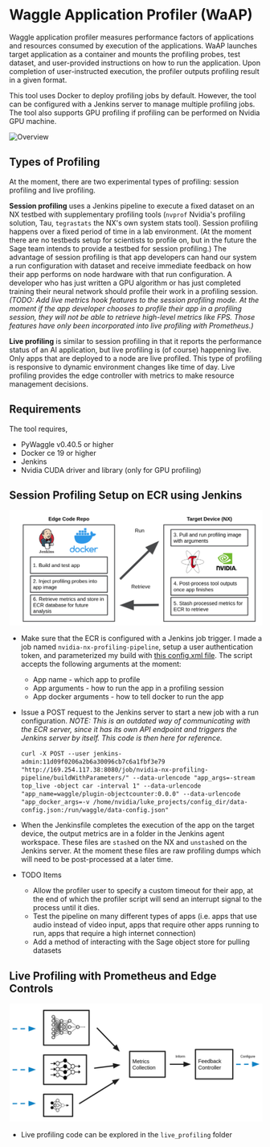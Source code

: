 # Waggle Application Profiler (WaAP)

Waggle application profiler measures performance factors of applications and resources consumed by execution of the applications. WaAP launches target application as a container and mounts the profiling probes, test dataset, and user-provided instructions on how to run the application. Upon completion of user-instructed execution, the profiler outputs profiling result in a given format.

This tool uses Docker to deploy profiling jobs by default. However, the tool can be configured with a Jenkins server to manage multiple profiling jobs. The tool also supports GPU profiling if profiling can be performed on Nvidia GPU machine.

![Overview](image/overview.jpg)

## Types of Profiling

At the moment, there are two experimental types of profiling: session profiling and live profiling. 

**Session profiling** uses a Jenkins pipeline to execute a fixed dataset on an NX testbed with supplementary profiling tools (`nvprof` Nvidia's profiling solution, Tau, `tegrastats` the NX's own system stats tool). Session profiling happens over a fixed period of time in a lab environment. (At the moment there are no testbeds setup for scientists to profile on, but in the future the Sage team intends to provide a testbed for session profiling.) The advantage of session profiling is that app developers can hand our system a run configuration with dataset and receive immediate feedback on how their app performs on node hardware with that run configuration. A developer who has just written a GPU algorithm or has just completed training their neural network should profile their work in a profiling session. *(TODO: Add live metrics hook features to the session profiling mode. At the moment if the app developer chooses to profile their app in a profiling session, they will not be able to retrieve high-level metrics like FPS. Those features have only been incorporated into live profiling with Prometheus.)*

**Live profiling** is similar to session profiling in that it reports the performance status of an AI application, but live profiling is (of course) happening live. Only apps that are deployed to a node are live profiled. This type of profiling is responsive to dynamic environment changes like time of day. Live profiling provides the edge controller with metrics to make resource management decisions. 

## Requirements

The tool requires,
- PyWaggle v0.40.5 or higher
- Docker ce 19 or higher
- Jenkins
- Nvidia CUDA driver and library (only for GPU profiling)

## Session Profiling Setup on ECR using Jenkins

![](readme_pics/pipeline_diagram.png)

- Make sure that the ECR is configured with a Jenkins job trigger. I made a job named `nvidia-nx-profiling-pipeline`, setup a user authentication token, and parameterized my build with [this config.xml file](jenkins_server/config.xml). The script accepts the following arguments at the moment:
  
  - App name - which app to profile
  - App arguments - how to run the app in a profiling session
  - App docker arguments - how to tell docker to run the app
  
- Issue a POST request to the Jenkins server to start a new job with a run configuration. *NOTE: This is an outdated way of communicating with the ECR server, since it has its own API endpoint and triggers the Jenkins server by itself. This code is then here for reference.*

  ```
  curl -X POST --user jenkins-admin:11d09f0206a2b6a30096cb7c6a1fbf3e79 "http://169.254.117.38:8080/job/nvidia-nx-profiling-pipeline/buildWithParameters/" --data-urlencode "app_args=-stream top_live -object car -interval 1" --data-urlencode "app_name=waggle/plugin-objectcounter:0.0.0" --data-urlencode "app_docker_args=-v /home/nvidia/luke_projects/config_dir/data-config.json:/run/waggle/data-config.json"
  ```

- When the Jenkinsfile completes the execution of the app on the target device, the output metrics are in a folder in the Jenkins agent workspace. These files are `stash`ed on the NX and `unstash`ed on the Jenkins server. At the moment these files are raw profiling dumps which will need to be post-processed at a later time.

- TODO Items

  - Allow the profiler user to specify a custom timeout for their app, at the end of which the profiler script will send an interrupt signal to the process until it dies.
  - Test the pipeline on many different types of apps (i.e. apps that use audio instead of video input, apps that require other apps running to run, apps that require a high internet connection)
  - Add a method of interacting with the Sage object store for pulling datasets

## Live Profiling with Prometheus and Edge Controls

![](readme_pics/live_profiling_diagram.png)

- Live profiling code can be explored in the `live_profiling` folder
